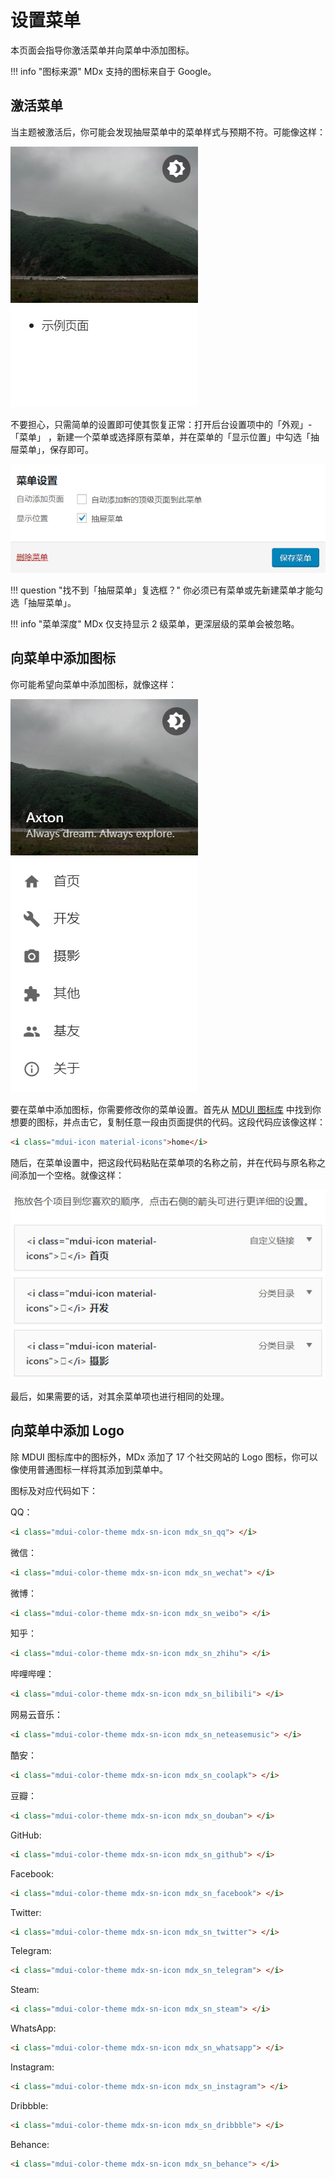 # 设置菜单

本页面会指导你激活菜单并向菜单中添加图标。

!!! info "图标来源"
    MDx 支持的图标来自于 Google。

## 激活菜单

当主题被激活后，你可能会发现抽屉菜单中的菜单样式与预期不符。可能像这样：

![Wrong Menu](../img/wrong-menu.jpg)

不要担心，只需简单的设置即可使其恢复正常：打开后台设置项中的「外观」-「菜单」 ，新建一个菜单或选择原有菜单，并在菜单的「显示位置」中勾选「抽屉菜单」，保存即可。

![Set menu](../img/set-menu.jpg)

!!! question "找不到「抽屉菜单」复选框？"
    你必须已有菜单或先新建菜单才能勾选「抽屉菜单」。

!!! info "菜单深度"
    MDx 仅支持显示 2 级菜单，更深层级的菜单会被忽略。

## 向菜单中添加图标

你可能希望向菜单中添加图标，就像这样：

![Menu icon demo](../img/icon-demo.jpg)

要在菜单中添加图标，你需要修改你的菜单设置。首先从 [MDUI 图标库](https://www.mdui.org/docs/material_icon) 中找到你想要的图标，并点击它，复制任意一段由页面提供的代码。这段代码应该像这样：

``` html
<i class="mdui-icon material-icons">home</i>
```

随后，在菜单设置中，把这段代码粘贴在菜单项的名称之前，并在代码与原名称之间添加一个空格。就像这样：

![Set icon](../img/set-icon.jpg)

最后，如果需要的话，对其余菜单项也进行相同的处理。

## 向菜单中添加 Logo

除 MDUI 图标库中的图标外，MDx 添加了 17 个社交网站的 Logo 图标，你可以像使用普通图标一样将其添加到菜单中。

图标及对应代码如下：

QQ：

```html
<i class="mdui-color-theme mdx-sn-icon mdx_sn_qq"> </i>
```

微信：

```html
<i class="mdui-color-theme mdx-sn-icon mdx_sn_wechat"> </i>
```

微博：

```html
<i class="mdui-color-theme mdx-sn-icon mdx_sn_weibo"> </i>
```

知乎：

```html
<i class="mdui-color-theme mdx-sn-icon mdx_sn_zhihu"> </i>
```

哔哩哔哩：

```html
<i class="mdui-color-theme mdx-sn-icon mdx_sn_bilibili"> </i>
```

网易云音乐：

```html
<i class="mdui-color-theme mdx-sn-icon mdx_sn_neteasemusic"> </i>
```

酷安：

```html
<i class="mdui-color-theme mdx-sn-icon mdx_sn_coolapk"> </i>
```

豆瓣：

```html
<i class="mdui-color-theme mdx-sn-icon mdx_sn_douban"> </i>
```

GitHub:

```html
<i class="mdui-color-theme mdx-sn-icon mdx_sn_github"> </i>
```

Facebook:

```html
<i class="mdui-color-theme mdx-sn-icon mdx_sn_facebook"> </i>
```

Twitter:

```html
<i class="mdui-color-theme mdx-sn-icon mdx_sn_twitter"> </i>
```

Telegram:

```html
<i class="mdui-color-theme mdx-sn-icon mdx_sn_telegram"> </i>
```

Steam:

```html
<i class="mdui-color-theme mdx-sn-icon mdx_sn_steam"> </i>
```

WhatsApp:

```html
<i class="mdui-color-theme mdx-sn-icon mdx_sn_whatsapp"> </i>
```

Instagram:

```html
<i class="mdui-color-theme mdx-sn-icon mdx_sn_instagram"> </i>
```

Dribbble:

```html
<i class="mdui-color-theme mdx-sn-icon mdx_sn_dribbble"> </i>
```

Behance:

```html
<i class="mdui-color-theme mdx-sn-icon mdx_sn_behance"> </i>
```